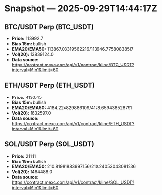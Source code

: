 # Snapshot — 2025-09-29T14:44:17Z

## BTC/USDT Perp (BTC_USDT)
- **Price:** 113992.7
- **Bias 15m:** bullish
- **EMA20/EMA50:** 113867.03319562216/113646.77580838517
- **Vol(20):** 13839124.0
- **Data source:** https://contract.mexc.com/api/v1/contract/kline/BTC_USDT?interval=Min1&limit=60

## ETH/USDT Perp (ETH_USDT)
- **Price:** 4190.45
- **Bias 15m:** bullish
- **EMA20/EMA50:** 4184.224829886109/4178.659438528791
- **Vol(20):** 1632597.0
- **Data source:** https://contract.mexc.com/api/v1/contract/kline/ETH_USDT?interval=Min1&limit=60

## SOL/USDT Perp (SOL_USDT)
- **Price:** 211.11
- **Bias 15m:** bullish
- **EMA20/EMA50:** 210.81981883997156/210.24053043081236
- **Vol(20):** 1464488.0
- **Data source:** https://contract.mexc.com/api/v1/contract/kline/SOL_USDT?interval=Min1&limit=60

